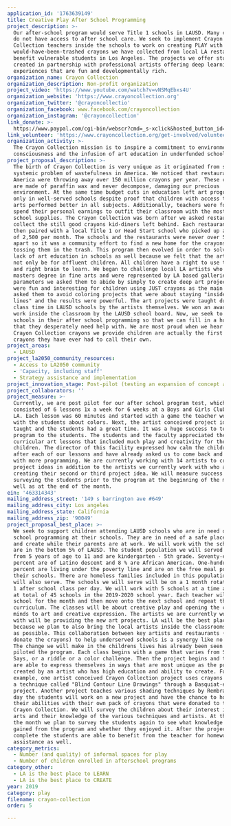```yaml
---
application_id: '1763639149'
title: Creative Play After School Programming
project_description: >-
  Our after-school program would serve Title 1 schools in LAUSD. Many children
  do not have access to after school care. We seek to implement Crayon
  Collection teachers inside the schools to work on creating PLAY with the
  would-have-been-trashed crayons we have collected from local LA restaurants to
  benefit vulnerable students in Los Angeles. The projects we offer students are
  created in partnership with professional artists offering deep learning
  experiences that are fun and developmentally rich.
organization_name: Crayon Collection
organization_description: Non-profit organization
project_video: 'https://www.youtube.com/watch?v=vNSMqEbxs4U'
organization_website: 'https://www.crayoncollection.org'
organization_twitter: '@crayoncollectio'
organization_facebook: www.facebook.com/crayoncollection
organization_instagram: '@crayoncollection'
link_donate: >-
  https://www.paypal.com/cgi-bin/webscr?cmd=_s-xclick&hosted_button_id=WREYPQ6NY8W5Y
link_volunteer: 'https://www.crayoncollection.org/get-involved/volunteer/'
organization_activity: >-
  The Crayon Collection mission is to inspire a commitment to environmental
  consciousness and the infusion of art education in underfunded schools.
project_proposal_description: >-
  The birth of Crayon Collection is very unique as it originated from solving a
  systemic problem of wastefulness in America. We noticed that restaurants in
  America were throwing away over 150 million crayons per year. These crayons
  are made of paraffin wax and never decompose, damaging our precious
  environment. At the same time budget cuts in education left art programs to be
  only in well-served schools despite proof that children with access to the
  arts performed better in all subjects. Additionally, teachers were forced to
  spend their personal earnings to outfit their classroom with the most basic
  school supplies. The Crayon Collection was born after we asked restaurants to
  collect the still good crayons kid-diners left behind. Each restaurant was
  then paired with a local Title 1 or Head Start school who picked up an average
  of 2,500 per month. The schools and the restaurants were never over 5 miles
  apart so it was a community effort to find a new home for the crayons versus
  tossing them in the trash. This program then evolved in order to solve the
  lack of art education in schools as well because we felt that the arts should
  not only be for affluent children. All children have a right to use their left
  and right brain to learn. We began to challenge local LA artists who had a
  masters degree in fine arts and were represented by LA based galleries. The
  parameters we asked them to abide by simply to create deep art projects that
  were fun and interesting for children using JUST crayons as the main tool. We
  asked them to avoid coloring projects that were about staying "inside the
  lines" and the results were powerful. The art projects were taught during
  class time in LAUSD schools by the artists themselves. We won an award for our
  work inside the classroom by the LAUSD school board. Now, we seek to support
  schools in their after school programming so that we can fill in a huge void
  that they desperately need help with. We are most proud when we hear that the
  Crayon Collection crayons we provide children are actually the first pack of
  crayons they have ever had to call their own.
project_areas:
  - LAUSD
project_la2050_community_resources:
  - Access to LA2050 community
  - 'Capacity, including staff'
  - Strategy assistance and implementation
project_innovation_stage: Post-pilot (testing an expansion of concept after initially successful pilot)
project_collaborators: ''
project_measure: >-
  Currently, we are post pilot for our after school program test, which
  consisted of 6 lessons 1x a week for 6 weeks at a Boys and Girls Club in South
  LA. Each lesson was 60 minutes and started with a game the teacher would play
  with the students about colors. Next, the artist conceived project ideas were
  taught and the students had a great time. It was a huge success to teach our
  program to the students. The students and the faculty appreciated the extra
  curricular art lessons that included much play and creativity for the
  children. The director of this facility expressed how calm the children were
  after each of our lessons and have already asked us to come back and continue
  with more programming. We are currently working with 14 artists to create more
  project ideas in addition to the artists we currently work with who are
  creating their second or third project idea. We will measure success by
  surveying the students prior to the program at the beginning of the month as
  well as at the end of the month.
ein: '463314343'
mailing_address_street: '149 s barrington ave #649'
mailing_address_city: Los angeles
mailing_address_state: California
mailing_address_zip: '90049'
project_proposal_best_place: >-
  We seek to support children attending LAUSD schools who are in need of after
  school programming at their schools. They are in need of a safe place to play
  and create while their parents are at work. We will work with the schools that
  are in the bottom 5% of LAUSD. The student population we will served ranges
  from 5 years of age to 11 and are kindergarten - 5th grade. Seventy-eight
  percent are of Latino descent and 8 % are African American. One-hundred
  percent are living under the poverty line and are on the free meal programs at
  their schools. There are homeless families included in this population who we
  will also serve. The schools we will serve will be on a 1 month rotation with
  1 after school class per day. We will work with 5 schools at a time and serve
  at total of 45 schools in the 2019-2020 school year. Each teacher will serve 1
  school for the month and then move onto the next school and repeat the
  curriculum. The classes will be about creative play and opening the children's
  minds to art and creative expression. The artists we are currently working
  with will be providing the new art projects. LA will be the best place to play
  because we plan to also bring the local artists inside the classrooms as often
  as possible. This collaboration between key artists and restaurants (who
  donate the crayons) to help underserved schools is a synergy like no other.
  The change we will make in the childrens lives has already been seen as we
  piloted the program. Each class begins with a game that varies from Simon
  Says, or a riddle or a color challenge. Then the project begins and the kids
  are able to express themselves in ways that are most unique as the project is
  created by an artist who has high education and ability to create. For
  example, one artist conceived Crayon Collection project uses crayons to teach
  a technique called "Blind Contour Line Drawings" through a Basquiat-esque
  project. Another project teaches various shading techniques by Rembrandt. Each
  day the students will work on a new project and have the chance to hone in on
  their abilities with their own pack of crayons that were donated to them but
  Crayon Collection. We will survey the children about their interest in the
  arts and their knowledge of the various techniques and artists. At the end of
  the month we plan to survey the students again to see what knowledge they
  gained from the program and whether they enjoyed it. After the project is
  complete the students are able to benefit from the teacher for homework
  assistance as well.
category_metrics:
  - Number (and quality) of informal spaces for play
  - Number of children enrolled in afterschool programs
category_other:
  - LA is the best place to LEARN
  - LA is the best place to CREATE
year: 2019
category: play
filename: crayon-collection
order: 5

---
```

